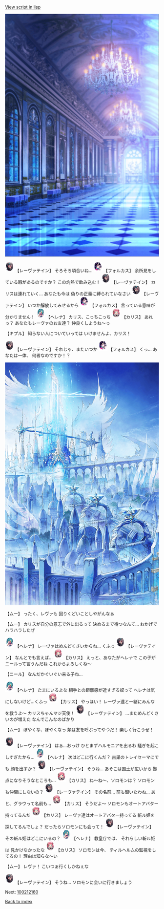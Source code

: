 [View script in lisp](../scripts/100212153.txt)

![mamon_room.png](../images/backgrounds/mamon_room.png)

<img src="../images/units/3100211.png" alt="3100211.png" height="34"/>
【レーヴァテイン】
そろそろ頃合いね…

<img src="../images/units/3301811.png" alt="3301811.png" height="34"/>
【フォルカス】
余所見をしている暇があるのですか？
この灼熱で飲み込む！

<img src="../images/units/3100211.png" alt="3100211.png" height="34"/>
【レーヴァテイン】
カリスは連れていく…
あなたも今は
偽りの正義に縛られていなさい

<img src="../images/units/3100211.png" alt="3100211.png" height="34"/>
【レーヴァテイン】
いつか解放してみせるから

<img src="../images/units/3301811.png" alt="3301811.png" height="34"/>
【フォルカス】
言っている意味が分かりません！

<img src="../images/units/3302811.png" alt="3302811.png" height="34"/>
【ヘレナ】
カリス、こっちこっち

<img src="../images/units/3602511.png" alt="3602511.png" height="34"/>
【カリス】
あれっ？
あなたもレーヴァのお友達？
仲良くしようね～っ

【キプル】
知らない人についていっては
いけませんよ、カリス！

<img src="../images/units/3100211.png" alt="3100211.png" height="34"/>
【レーヴァテイン】
それじゃ、またいつか

<img src="../images/units/3301811.png" alt="3301811.png" height="34"/>
【フォルカス】
くっ…
あなたは一体、
何者なのですか！？

![angel_world.png](../images/backgrounds/angel_world.png)

【ムー】
ったく、レヴァも
回りくどいことしやがんなぁ

【ムー】
カリスが自分の意志で外に出るって
決めるまで待つなんて…
おかげでハラハラしたぜ

<img src="../images/units/3302811.png" alt="3302811.png" height="34"/>
【ヘレナ】
レーヴァはめんどくさいからね…
くふっ

<img src="../images/units/3100211.png" alt="3100211.png" height="34"/>
【レーヴァテイン】
なんとでも言えば…

<img src="../images/units/3602511.png" alt="3602511.png" height="34"/>
【カリス】
えっと、あなたがヘレナで
この子がニールって言うんだね
これからよろしくね～

【ニール】
なんだかぐいぐい来る子ね…

<img src="../images/units/3302811.png" alt="3302811.png" height="34"/>
【ヘレナ】
たまにいるよな
相手との距離感が近すぎる奴って
ヘレナは気にしないけど…くふっ

<img src="../images/units/3602511.png" alt="3602511.png" height="34"/>
【カリス】
やっほい！
レーヴァ達と一緒にみんなを救うよ～
カリスちゃんマジ天使！

<img src="../images/units/3100211.png" alt="3100211.png" height="34"/>
【レーヴァテイン】
…まためんどくさいのが増えた
なんでこんなのばかり

【ムー】
ぼやくな、ぼやくなっ
類は友を呼ぶってやつだ！
楽しく行こうぜ！

<img src="../images/units/3100211.png" alt="3100211.png" height="34"/>
【レーヴァテイン】
はぁ…おっけ
ひとまずハルモニアを出るわ
騒ぎを起こしすぎたから…

<img src="../images/units/3302811.png" alt="3302811.png" height="34"/>
【ヘレナ】
次はどこに行くんだ？
古巣のトレイセーマにでも
顔を出すか？

<img src="../images/units/3100211.png" alt="3100211.png" height="34"/>
【レーヴァテイン】
そうね…
あそこは国土が広いから
拠点になりそうなところも…

<img src="../images/units/3602511.png" alt="3602511.png" height="34"/>
【カリス】
ね～ね～、ソロモンは？
ソロモンも仲間にしないの？

<img src="../images/units/3100211.png" alt="3100211.png" height="34"/>
【レーヴァテイン】
その名前…
前も聞いたわね…
あと、グラウって名前も…

<img src="../images/units/3602511.png" alt="3602511.png" height="34"/>
【カリス】
そうだよ～
ソロモンもオートアバター
持ってるんだ

<img src="../images/units/3602511.png" alt="3602511.png" height="34"/>
【カリス】
レーヴァ達はオートアバター持ってる
斬ル姫を探してるんでしょ？
だったらソロモンにも会って！

<img src="../images/units/3100211.png" alt="3100211.png" height="34"/>
【レーヴァテイン】
その斬ル姫はどこにいるの？

<img src="../images/units/3302811.png" alt="3302811.png" height="34"/>
【ヘレナ】
教皇庁では、
それらしい斬ル姫は
見かけなかったな

<img src="../images/units/3602511.png" alt="3602511.png" height="34"/>
【カリス】
ソロモンは今、
ティルヘルムの監視をしてるの！
理由は知らな～い

【ムー】
レヴァ！
こいつぁ行くしかねぇな

<img src="../images/units/3100211.png" alt="3100211.png" height="34"/>
【レーヴァテイン】
そうね…
ソロモンに会いに行きましょう

Next: [100212160](100212160.md)

[Back to index](index.md)
